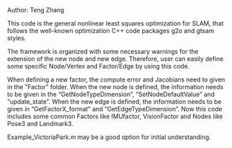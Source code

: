 Author: Teng Zhang

This code is the general nonlinear least squares optimization for SLAM, that follows the well-known optimization C++ code packages g2o and gtsam styles.

The framework is organized with some necessary warnings for the extension of the new node and new edge.
Therefore, user can easily define some specific Node/Vertex and Factor/Edge by using this code. 

When defining a new factor, the compute error and Jacobians need to given in the "Factor" folder.
When the new node is defined, the information needs to be given in the “GetNodeTypeDimension”, “SetNodeDefaultValue” and “update_state”.
When the new edge is defined, the information needs to be given in “GetFactorX_format” and “GetEdgeTypeDimension”.
Now this code includes some common Factors like IMUfactor, VisionFactor and Nodes like Pose3 and Landmark3.

Example_VictoriaPark.m may be a good option for initial understanding.
